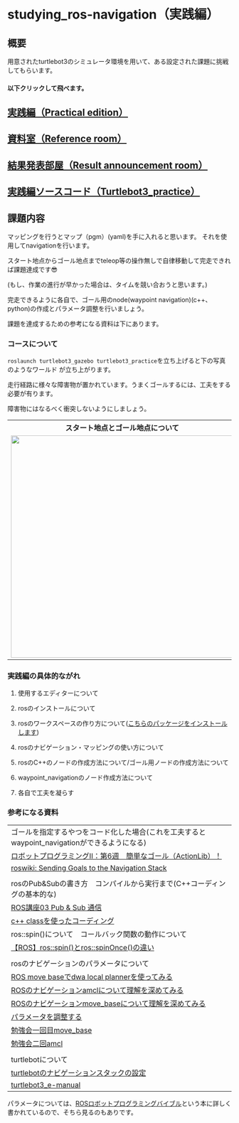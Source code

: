# studying_ros-navigation（実践編）
## 概要
用意されたturtlebot3のシミュレータ環境を用いて、ある設定された課題に挑戦してもらいます。

#### 以下クリックして飛べます。

## [実践編（Practical edition）](https://github.com/uhobeike/studying_ros-navigation/tree/Practical_edition)
## [資料室（Reference room）](https://github.com/uhobeike/studying_ros-navigation/tree/Reference_room)
## [結果発表部屋（Result announcement room）](https://github.com/uhobeike/studying_ros-navigation/tree/Result_announcement_room)
## [実践編ソースコード（Turtlebot3_practice）](https://github.com/uhobeike/studying_ros-navigation/tree/Turtlebot3_practice)

## 課題内容
マッピングを行うとマップ（pgm）(yaml)を手に入れると思います。
それを使用してnavigationを行います。

スタート地点からゴール地点までteleop等の操作無しで自律移動して完走できれば課題達成です:sunglasses:

(もし、作業の進行が早かった場合は、タイムを競い合おうと思います。)

完走できるように各自で、ゴール用のnode(waypoint navigation)(c++、python)の作成とパラメータ調整を行いましょう。

課題を達成するための参考になる資料は下にあります。

### コースについて
`roslaunch turtlebot3_gazebo turtlebot3_practice`を立ち上げると下の写真のようなワールド
が立ち上がります。

走行経路に様々な障害物が置かれています。うまくゴールするには、工夫をする必要が有ります。

障害物にはなるべく衝突しないようにしましょう。

<table>
<th>スタート地点とゴール地点について</th>
<th>真上から見た時のコース</th>
<tr>
<td><img width="500" src="https://i.gyazo.com/46d1024a1766e5a5e19b4975beae9ef1.png"></td>
<td><img width="300" src="https://i.gyazo.com/0450ac0ed29d9e012507fab529a53295.png"></td>
</tr>
</table>

### 実践編の具体的ながれ
1. 使用するエディターについて

2. rosのインストールについて

3. rosのワークスペースの作り方について([こちらのパッケージをインストールします](https://github.com/uhobeike/studying_ros-navigation/tree/Turtlebot3_practice))

4. rosのナビゲーション・マッピングの使い方について

5. rosのC++のノードの作成方法について/ゴール用ノードの作成方法について

6. waypoint_navigationのノード作成方法について

7. 各自で工夫を凝らす
### 参考になる資料

|  |
| - |
| ゴールを指定するやつをコード化した場合(これを工夫するとwaypoint_navigationができるようになる) |
| [ロボットプログラミングⅡ：第6週　簡単なゴール（ActionLib）！](https://demura.net/education/lecture/12372.html) |
| [roswiki: Sending Goals to the Navigation Stack](http://wiki.ros.org/ja/navigation/Tutorials/SendingSimpleGoals) |
|  |
| rosのPub&Subの書き方　コンパイルから実行まで(C++コーディングの基本的な) |
| [ROS講座03 Pub & Sub 通信](https://qiita.com/srs/items/26ca826802d07a9e3d4e) |
| [c++ classを使ったコーディング](https://image.slidesharecdn.com/160626-170515015321/95/ros-76-638.jpg?cb=1611797140) |
| ros::spin()について　コールバック関数の動作について |
| [【ROS】ros::spin()とros::spinOnce()の違い](http://lilaboc.work/archives/16182817.html) |
|  |
| rosのナビゲーションのパラメータについて |
| [ROS move baseでdwa local plannerを使ってみる](https://sy-base.com/myrobotics/ros/ros-dwa-local-planner/) |
| [ROSのナビゲーションamclについて理解を深めてみる](https://sy-base.com/myrobotics/ros/ros-amcl/) |
| [ROSのナビゲーションmove_baseについて理解を深めてみる](https://sy-base.com/myrobotics/ros/ros-move_base/) |
| [パラメータを調整する](https://github.com/TukamotoRyuzo/rostest/wiki/%E3%83%91%E3%83%A9%E3%83%A1%E3%83%BC%E3%82%BF%E3%82%92%E8%AA%BF%E6%95%B4%E3%81%99%E3%82%8B) |
| [勉強会一回目move_base](https://github.com/uhobeike/studying_ros-navigation/blob/master/%E5%8B%89%E5%BC%B7%E4%BC%9A%E8%B3%87%E6%96%99/CIT%E8%87%AA%E5%BE%8B%E7%A7%BB%E5%8B%95_%E5%8B%89%E5%BC%B7%E4%BC%9A_1%E5%9B%9E%E7%9B%AE(ros%E3%83%8A%E3%83%93%E3%82%B2%E3%83%BC%E3%82%B7%E3%83%A7%E3%83%B3).pdf) |
| [勉強会二回amcl](https://github.com/uhobeike/studying_ros-navigation/blob/master/%E5%8B%89%E5%BC%B7%E4%BC%9A%E8%B3%87%E6%96%99/CIT%E8%87%AA%E5%BE%8B%E7%A7%BB%E5%8B%95_%E5%8B%89%E5%BC%B7%E4%BC%9A_2%E5%9B%9E%E7%9B%AE(ros%E3%83%8A%E3%83%93%E3%82%B2%E3%83%BC%E3%82%B7%E3%83%A7%E3%83%B3).pdf) |
|  |
| turtlebotについて |
| [turtlebotのナビゲーションスタックの設定](http://wiki.ros.org/ja/turtlebot_navigation/Tutorials/Setup%20the%20Navigation%20Stack%20for%20TurtleBot) |
| [turtlebot3_e-manual](http://emanual.robotis.com/docs/en/platform/turtlebot3/simulation/#ros-1-simulation) |

パラメータについては、[ROSロボットプログラミングバイブル](https://www.amazon.co.jp/ROS%E3%83%AD%E3%83%9C%E3%83%83%E3%83%88%E3%83%97%E3%83%AD%E3%82%B0%E3%83%A9%E3%83%9F%E3%83%B3%E3%82%B0%E3%83%90%E3%82%A4%E3%83%96%E3%83%AB-%E8%A1%A8-%E5%85%81%E3%80%93/dp/4274221962)という本に詳しく書かれているので、そちら見るのもありです。


